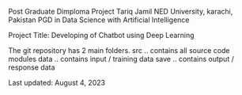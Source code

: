 Post Graduate Dimploma Project
Tariq Jamil
NED University, karachi, Pakistan
PGD in Data Science with Artificial Intelligence

Project Title:
Developing of Chatbot using Deep Learning

The git repository has 2 main folders.
src .. contains all source code modules
data .. contains input / training data
save .. contains output / response data

Last updated:
August 4, 2023
